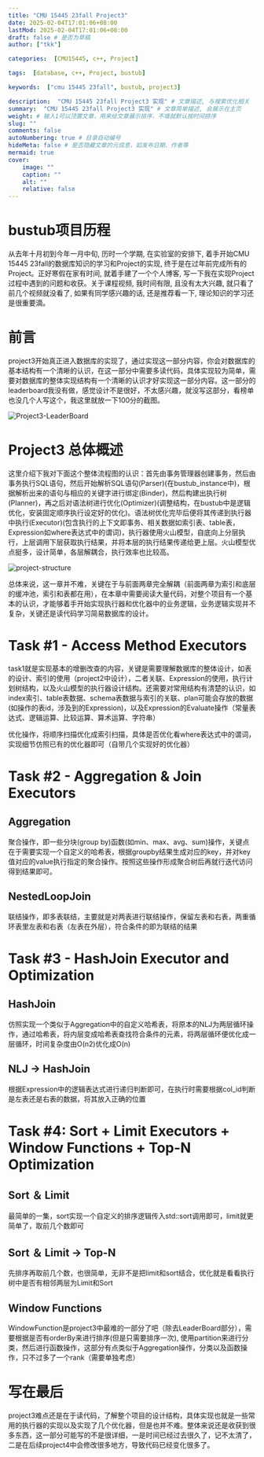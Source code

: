 ```yaml
---
title: "CMU 15445 23fall Project3"
date: 2025-02-04T17:01:06+08:00
lastMod: 2025-02-04T17:01:06+08:00
draft: false # 是否为草稿
author: ["tkk"]

categories:  [CMU15445, c++, Project]

tags:  [database, c++, Project, bustub]

keywords:  ["cmu 15445 23fall", bustub, project3]

description:  "CMU 15445 23fall Project3 实现" # 文章描述, 与搜索优化相关
summary:  "CMU 15445 23fall Project3 实现" # 文章简单描述, 会展示在主页
weight: # 输入1可以顶置文章，用来给文章展示排序，不填就默认按时间排序
slug: ""
comments: false
autoNumbering: true # 目录自动编号
hideMeta: false # 是否隐藏文章的元信息，如发布日期、作者等
mermaid: true
cover:
    image: ""
    caption: ""
    alt: ""
    relative: false
---
```


<!-- more -->

# bustub项目历程

从去年十月初到今年一月中旬, 历时一个学期, 在实验室的安排下, 着手开始CMU 15445 23fall的数据库知识的学习和Project的实现, 终于是在过年前完成所有的Project。正好寒假在家有时间, 就着手建了一个个人博客, 写一下我在实现Project过程中遇到的问题和收获。关于课程视频, 我时间有限, 且没有太大兴趣, 就只看了前几个视频就没看了, 如果有同学感兴趣的话, 还是推荐看一下, 理论知识的学习还是很重要滴。

# 前言

project3开始真正进入数据库的实现了，通过实现这一部分内容，你会对数据库的基本结构有一个清晰的认识，在这一部分中需要多读代码，具体实现较为简单，需要对数据库的整体实现结构有一个清晰的认识才好实现这一部分内容。这一部分的leaderboard我没有做，感觉设计不是很好，不太感兴趣，就没写这部分，看榜单也没几个人写这个，我这里就放一下100分的截图。

![Project3-LeaderBoard](/images/Project3-LeaderBoard.png)

# Project3 总体概述

这里介绍下我对下面这个整体流程图的认识：首先由事务管理器创建事务，然后由事务执行SQL语句，然后开始解析SQL语句(Parser)(在bustub_instance中)，根据解析出来的语句与相应的关键字进行绑定(Binder)，然后构建出执行树(Planner)，再之后对语法树进行优化(Optimizer)(调整结构，在bustub中是逻辑优化，安装固定顺序执行设定好的优化)。语法树优化完毕后便将其传递到执行器中执行(Executor)(包含执行的上下文即事务、相关数据如索引表、table表，Expression如where表达式中的谓词)，执行器使用火山模型，自底向上分层执行，上层调用下层获取执行结果，并将本层的执行结果传递给更上层。火山模型优点挺多，设计简单，各层解耦合，执行效率也比较高。

![project-structure](/images/project-structure.svg)

总体来说，这一章并不难，关键在于与前面两章完全解耦（前面两章为索引和底层的缓冲池，索引和表都在用），在本章中需要阅读大量代码，对整个项目有一个基本的认识，才能够着手开始实现执行器和优化器中的业务逻辑，业务逻辑实现并不复杂，关键还是读代码学习简易数据库的设计。

# Task #1 - Access Method Executors

task1就是实现基本的增删改查的内容，关键是需要理解数据库的整体设计，如表的设计、索引的使用（project2中设计），二者关联、Expression的使用，执行计划树结构，以及火山模型的执行器设计结构。还需要对常用结构有清楚的认识，如index索引、table表数据、schema表数据与索引的关联、plan可能会存放的数据(如操作的表id，涉及到的Expression)，以及Expression的Evaluate操作（常量表达式、逻辑运算、比较运算、算术运算、字符串）

优化操作，将顺序扫描优化成索引扫描，具体是否优化看where表达式中的谓词，实现细节仿照已有的优化器即可（自带几个实现好的优化器）

# Task #2 - Aggregation & Join Executors
## Aggregation

聚合操作，即一些分块(group by)函数(如min、max、avg、sum)操作，关键点在于需要实现一个自定义的哈希表，根据groupby结果生成对应的key，并对key值对应的value执行指定的聚合操作。按照这些操作形成聚合树后再就行迭代访问得到结果即可。

## NestedLoopJoin

联结操作，即多表联结，主要就是对两表进行联结操作，保留左表和右表，两重循环表里左表和右表（左表在外层），符合条件的即为联结的结果

# Task #3 - HashJoin Executor and Optimization

## HashJoin

仿照实现一个类似于Aggregation中的自定义哈希表，将原本的NLJ为两层循环操作，通过哈希表，将内层变成哈希表查找符合条件的元素，将两层循环便优化成一层循环，时间复杂度由O(n2)优化成O(n)

## NLJ -> HashJoin

根据Expression中的逻辑表达式进行递归判断即可，在执行时需要根据col_id判断是左表还是右表的数据，将其放入正确的位置

# Task #4: Sort + Limit Executors + Window Functions + Top-N Optimization

## Sort ＆ Limit

最简单的一集，sort实现一个自定义的排序逻辑传入std::sort调用即可，limit就更简单了，取前几个数即可

## Sort ＆ Limit -> Top-N

先排序再取前几个数，也很简单，无非不是把limit和sort结合，优化就是看看执行树中是否有相邻两层为Limit和Sort

## Window Functions

WindowFunction是project3中最难的一部分了吧（除去LeaderBoard部分），需要根据是否有orderBy来进行排序(但是只需要排序一次), 使用partition来进行分类，然后进行函数操作，这部分有点类似于Aggregation操作，分类以及函数操作，只不过多了一个rank（需要单独考虑）

# 写在最后
project3难点还是在于读代码，了解整个项目的设计结构，具体实现也就是一些常用的执行器的实现以及实现了几个优化器，但是也并不难。整体来说还是收获到很多东西，这一部分可能写的不是很详细，一是时间已经过去很久了，记不太清了，二是在后续project4中会修改很多地方，导致代码已经变化很多了。
